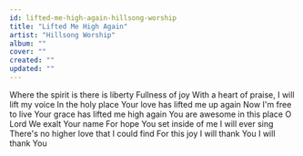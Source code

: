 ```yaml
---
id: lifted-me-high-again-hillsong-worship
title: "Lifted Me High Again"
artist: "Hillsong Worship"
album: ""
cover: ""
created: ""
updated: ""
---
```


Where the spirit is there is liberty
Fullness of joy
With a heart of praise, I will lift my voice
In the holy place
Your love has lifted me up again
Now I'm free to live
Your grace has lifted me high again
You are awesome in this place O Lord
We exalt Your name
For hope You set inside of me
I will ever sing
There's no higher love that I could find
For this joy
I will thank You
I will thank You
